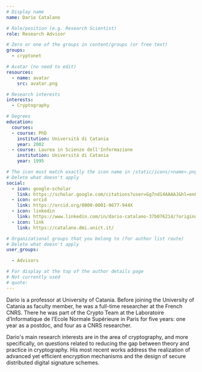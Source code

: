 ```yaml
---
# Display name
name: Dario Catalano

# Role/position (e.g. Research Scientist)
role: Research Advisor

# Zero or one of the groups in content/groups (or free text)
groups:
  - cryptonet

# Avatar (no need to edit)
resources:
  - name: avatar
    src: avatar.png

# Research interests
interests:
  - Cryptography

# Degrees
education:
  courses:
  - course: PhD
    institution: Università di Catania
    year: 2002
  - course: Laurea in Scienze dell'Informazione
    institution: Università di Catania
    year: 1995

# The icon must match exactly the icon name in /static/icons/<name>.png
# Delete what doesn't apply
social:
  - icon: google-scholar
    link: https://scholar.google.com/citations?user=Gg7nd14AAAAJ&hl=en&oi=ao
  - icon: orcid
    link: https://orcid.org/0000-0001-9677-944X
  - icon: linkedin
    link: https://www.linkedin.com/in/dario-catalano-37b076214/?originalSubdomain=it
  - icon: link
    link: https://catalano.dmi.unict.it/  

# Organizational groups that you belong to (for author list route)
# Delete what doesn't apply
user_groups:

  - Advisors

# For display at the top of the author details page
# Not currently used
# quote:
---
```


Dario is a professor at University of Catania. Before joining the University of Catania as faculty member, he was a full-time researcher at the French CNRS. There he was part of the Crypto Team at the Laboratoire d’Informatique de l’Ecole Normale Supérieure in Paris for five years: one year as a postdoc, and four as a CNRS researcher.

Dario's main research interests are in the area of cryptography, and more specifically, on questions related to reducing the gap between theory and practice in cryptography. His most recent works address the realization of advanced yet efficient encryption mechanisms and the design of secure distributed digital signature schemes.  

